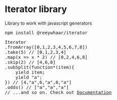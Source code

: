 # Iterator library

Library to work with javascript generators

<pre>
npm install @reeywhaar/iterator
</pre>

<pre>
Iterator
.fromArray([0,1,2,3,4,5,6,7,8])
.take(5) // [0,1,2,3,4]
.map(x => x * 2) // [0,2,4,6,8]
.skip(2) // [4,6,8]
.subSplit(function*(item){
	yield item;
	yield "a";
}) // [4,"a",6,"a",8,"a"]
.odds() // ["a","a","a"]
// ...and so on. Check out <a href="https://github.com/Reeywhaar/iterator/blob/master/Documentation.md">Documentation</a>
</pre>